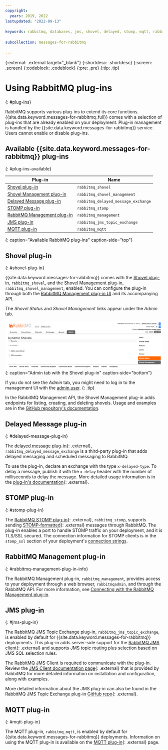 ```yaml
---
copyright:
  years: 2019, 2022
lastupdated: "2022-09-13"

keywords: rabbitmq, databases, jms, shovel, delayed, stomp, mqtt, rabbitmq plug-in

subcollection: messages-for-rabbitmq

---
```


{:external: .external target="_blank"}
{:shortdesc: .shortdesc}
{:screen: .screen}
{:codeblock: .codeblock}
{:pre: .pre}
{:tip: .tip}


# Using RabbitMQ plug-ins
{: #plug-ins}

RabbitMQ supports various plug-ins to extend its core functions. {{site.data.keyword.messages-for-rabbitmq_full}} comes with a selection of plug-ins that are already enabled on your deployment. Plug-in management is handled by the {{site.data.keyword.messages-for-rabbitmq}} service. Users cannot enable or disable plug-ins.

## Available {{site.data.keyword.messages-for-rabbitmq}} plug-ins
{: #plug-ins-available}

| Plug-in | Name  |
| ------- | ------- |
| [Shovel plug-in](#shovel-plug-in) | `rabbitmq_shovel`  |
| [Shovel Management plug-in](#delayed-message-plug-in)| `rabbitmq_shovel_management` |
| [Delayed Message plug-in](#delayed-message-plug-in) | `rabbitmq_delayed_message_exchange` |
| [STOMP plug-in](#stomp-plug-in) | `rabbitmq_stomp` |
| [RabbitMQ Management plug-in](#rabbitmq-management-plug-in) | `rabbitmq_management` |
| [JMS plug-in](#jms-plug-in) | `rabbitmq_jms_topic_exchange` |
| [MQTT plug-in](#mqtt-plug-in) | `rabbitmq_mqtt` |
{: caption="Available RabbitMQ plug-ins" caption-side="top"}


## Shovel plug-in
{: #shovel-plug-in}

{{site.data.keyword.messages-for-rabbitmq}} comes with the [Shovel plug-in](https://www.rabbitmq.com/shovel.html), `rabbitmq_shovel`, and the [Shovel Management plug-in](https://github.com/rabbitmq/rabbitmq-shovel-management), `rabbitmq_shovel_management`, enabled. You can configure the plug-in through both the [RabbitMQ Management plug-in UI](#rabbitmq-management-plug-in) and its accompanying API.

The _Shovel Status_ and _Shovel Management_ links appear under the _Admin_ tab.

![Admin tab with the Shovel plug-in](images/plugins-shovel-ui.png){: caption="Admin tab with the Shovel plug-in" caption-side="bottom"}

If you do not see the _Admin_ tab, you might need to log in to the management UI with the [admin user](/docs/messages-for-rabbitmq?topic=messages-for-rabbitmq-user-management&interface=ui#user-management-set-admin-password-ui). 
{: .tip}

In the RabbitMQ Management API, the Shovel Management plug-in adds endpoints for listing, creating, and deleting shovels. Usage and examples are in the [GitHub repository's documentation](https://github.com/rabbitmq/rabbitmq-shovel-management#usage).

## Delayed Message plug-in
{: #delayed-message-plug-in}

The [delayed message plug-in](https://github.com/rabbitmq/rabbitmq-delayed-message-exchange){: .external}, `rabbitmq_delayed_message_exchange` is a third-party plug-in that adds delayed messaging and scheduled messaging to RabbitMQ. 

To use the plug-in, declare an exchange with the type `x-delayed-type`. To delay a message, publish it with the `x-delay` header with the number of milliseconds to delay the message. More detailed usage information is in the [plug-in's documentation](https://github.com/rabbitmq/rabbitmq-delayed-message-exchange#usage){: .external}.

## STOMP plug-in
{: #stomp-plug-in}

The [RabbitMQ STOMP plug-in](https://www.rabbitmq.com/stomp.html){: .external}, `rabbitmq_stomp`, supports sending [STOMP-formatted](http://stomp.github.io/){: .external} messages through RabbitMQ. The plug-in enables a port to handle STOMP traffic on your deployment, and it is TLS/SSL secured. The connection information for STOMP clients is in the `stomp_ssl` section of your deployment's [connection strings](/docs/messages-for-rabbitmq?topic=messages-for-rabbitmq-connection-strings#the-stomp_ssl-section).

## RabbitMQ Management plug-in
{: #rabbitmq-management-plug-in-info}

The RabbitMQ Management plug-in, `rabbitmq_management`, provides access to your deployment through a web browser, `rabbitmqadmin`, and through the RabbitMQ API. For more information, see [Connecting with the RabbitMQ Management plug-in](/docs/messages-for-rabbitmq?topic=messages-for-rabbitmq-rabbitmq-management-plugin). 

## JMS plug-in
{: #jms-plug-in}

The RabbitMQ JMS Topic Exchange plug-in, `rabbitmq_jms_topic_exchange`, is enabled by default for {{site.data.keyword.messages-for-rabbitmq}} deployments. This plug-in adds server-side support for the [RabbitMQ JMS client](https://github.com/rabbitmq/rabbitmq-jms-client){: .external} and supports JMS topic routing plus selection based on JMS SQL selection rules.

The RabbitMQ JMS Client is required to communicate with the plug-in. Review the [JMS Client documentation page](https://www.rabbitmq.com/jms-client.html){: .external} that is provided by RabbitMQ for more detailed information on installation and configuration, along with examples.

More detailed information about the JMS plug-in can also be found in the RabbitMQ JMS Topic Exchange plug-in [GitHub repo](https://github.com/rabbitmq/rabbitmq-jms-topic-exchange){: .external}. 

## MQTT plug-in
{: #mqtt-plug-in}

The MQTT plug-in, `rabbitmq_mqtt`, is enabled by default for {{site.data.keyword.messages-for-rabbitmq}} deployments. Information on using the MQTT plug-in is available on the [MQTT plug-in](https://www.rabbitmq.com/mqtt.html){: .external} page. 
